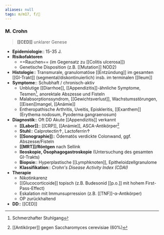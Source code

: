 ```yaml
---
aliases: null
tags: m/m17, f/💩
---
```

### M. Crohn
> **[[CED]]** unklarer Genese
- **Epidemiologie**:: 15-35 J.
- **Risikofaktoren**
	- ==Rauchen== (im Gegensatz zu [[Colitis ulcerosa]])
	- Genetische Disposition (z.B. [[Mutation]] NOD2)
- **Histologie**:: Transmurale, granulomatöse [[Entzündung]] im gesamten [[GI-Trakt]] (segmental/diskontinuierlich) insb. im terminalen [[Ileum]]
- **Symptome**:: Schubhaft / chronisch-aktiv
	- Unblutige [[Diarrhoe]], [[Appendizitis]]-ähnliche Symptome, Tesmen[^1], anorektale Abszesse und Fisteln
	- Malabsorptionssyndrom, [[Gewichtsverlust]], Wachstumsstörungen, [[Eisen]]mangel, [[Anämie]]
	- Entheropathische Arthritis, Uveitis, Episkleritis, [[Exanthem]] (Erythema nodosum, Pyoderma gangraenosum)
- **Diagnostik**:: Oft DD Akute [[Appendizitis]] verkannt
	- **[[Labor]]**:: [[CRP]], [[Anämie]], ASCA-Antikörper[^2]
	- **Stuhl**:: Calprotectin↑, Lactoferrin↑ 
	- **[[Sonographie]]**:: Ödematös verdickte Colonwand, ggf. Abszesse/Fisteln
	- **[[MRT]]/Röntgen** nach Sellink
	- **Ileoskopie, Ösophagogastroskopie** (Untersuchung des gesamten GI-Trakts)
	- **Biopsie**:: Hyperplastische [[Lymphknoten]], Epitheloidzellgranulome
	- **Klassifikation**:: *Crohn's Disease Activity Index (CDAI)*
- **Therapie**
	- Nikotinkarenz
	- [[Glucocorticoide]] topisch (z.B. Budesonid [[p.o.]] mit hohem First-Pass-Effect)
	- Eskalation mit Immunsuprression (z.B. [[TNF]]-α-Antikörper)
	- OP zurückhaltend
- **DD**:: [[CED]]

[^1]: Schmerzhafter Stuhlgang
[^2]: [[Antikörper]] gegen Saccharomyces cerevisiae (60%)